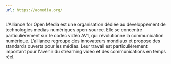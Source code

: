 ```yaml
---
url: https://aomedia.org/
---
```

L'Alliance for Open Media est une organisation dédiée au développement de technologies médias numériques open-source. Elle se concentre particulièrement sur le codec vidéo AV1, qui révolutionne la communication numérique. L'alliance regroupe des innovateurs mondiaux et propose des standards ouverts pour les médias. Leur travail est particulièrement important pour l'avenir du streaming vidéo et des communications en temps réel.